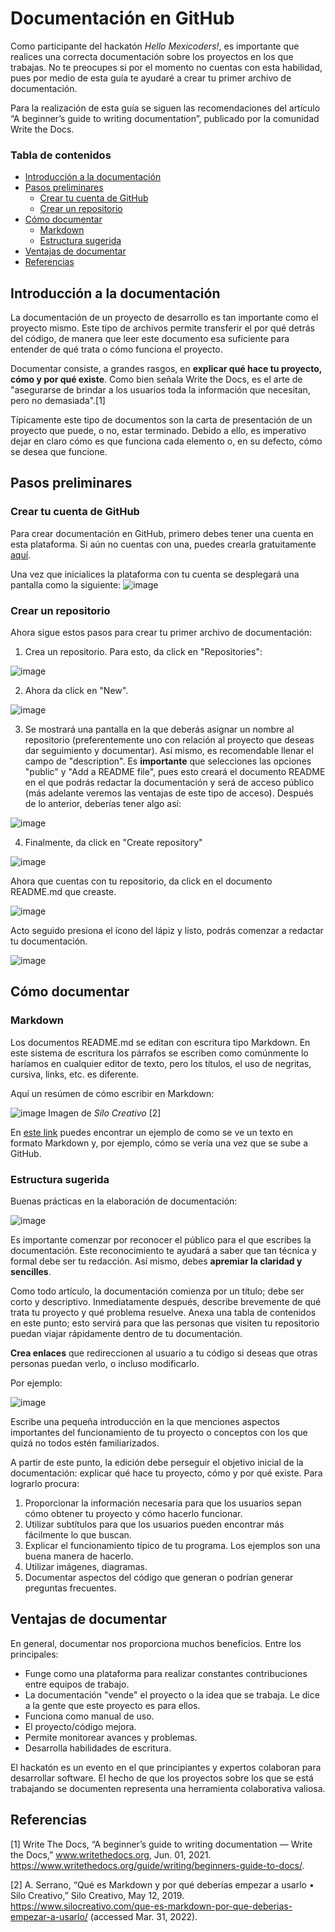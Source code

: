 # Documentación en GitHub

Como participante del hackatón *Hello Mexicoders!*, es importante que realices una correcta documentación sobre los proyectos en los que trabajas. No te preocupes si por el momento no cuentas con esta habilidad, pues por medio de esta guía te ayudaré a crear tu primer archivo de documentación.

Para la realización de esta guía se siguen las recomendaciones del artículo “A beginner’s guide to writing documentation”, publicado por la comunidad Write the Docs.

### Tabla de contenidos
* [Introducción a la documentación](#introducción-a-la-documentación)
* [Pasos preliminares](#pasos-preliminares) 
  * [Crear tu cuenta de GitHub](#crear-tu-cuenta-de-github)  
  * [Crear un repositorio](#crear-un-repositorio)
* [Cómo documentar](#cómo-documentar) 
  * [Markdown](#markdown)
  * [Estructura sugerida](#estructura-sugerida)
* [Ventajas de documentar](#ventajas-de-documentar)
* [Referencias](#referencias)

## Introducción a la documentación

La documentación de un proyecto de desarrollo es tan importante como el proyecto mismo. Este tipo de archivos permite transferir el por qué detrás del código, de manera que leer este documento esa suficiente para entender de qué trata o cómo funciona el proyecto. 

Documentar consiste, a grandes rasgos, en **explicar qué hace tu proyecto, cómo y por qué existe**. Como bien señala Write the Docs, es el arte de "asegurarse de brindar a los usuarios toda la información que necesitan, pero no demasiada".[1]

Típicamente este tipo de documentos son la carta de presentación de un proyecto que puede, o no, estar terminado. Debido a ello, es imperativo dejar en claro cómo es que funciona cada elemento o, en su defecto, cómo se desea que funcione.

## Pasos preliminares

### Crear tu cuenta de GitHub

Para crear documentación en GitHub, primero debes tener una cuenta en esta plataforma. Si aún no cuentas con una, puedes crearla gratuitamente [aquí](https://github.com/signup?ref_cta=Sign+up&ref_loc=header+logged+out&ref_page=%2F&source=header-home). 

Una vez que inicialices la plataforma con tu cuenta se desplegará una pantalla como la siguiente:
![image](https://user-images.githubusercontent.com/101894380/160957771-ef3ed28e-b09f-4952-9c62-6101e63c76b5.png)


### Crear un repositorio 

Ahora sigue estos pasos para crear tu primer archivo de documentación:

1) Crea un repositorio. Para esto, da click en "Repositories":

![image](https://user-images.githubusercontent.com/101894380/160957948-c8471d4f-87d0-4f8d-b15c-f1366391c160.png) 

2) Ahora da click en "New". 

![image](https://user-images.githubusercontent.com/101894380/160959053-baac65df-2097-4ddc-8f2e-bd821d9c5978.png)

3) Se mostrará una pantalla en la que deberás asignar un nombre al repositorio (preferentemente uno con relación al proyecto que deseas dar seguimiento y documentar). Así mismo, es recomendable llenar el campo de "description". Es **importante** que selecciones las opciones "public" y "Add a README file", pues esto creará el documento README en el que podrás redactar la documentación y será de acceso público (más adelante veremos las ventajas de este tipo de acceso). Después de lo anterior, deberías tener algo así:

![image](https://user-images.githubusercontent.com/101894380/160960485-4ea5faa2-7fa7-43b3-9403-53ba83473e7c.png)

4) Finalmente, da click en "Create repository"

![image](https://user-images.githubusercontent.com/101894380/160960707-52670153-fb93-438f-8972-5547d4e2049c.png)

Ahora que cuentas con tu repositorio, da click en el documento README.md que creaste.

![image](https://user-images.githubusercontent.com/101894380/160964759-0455829c-e007-4de9-98cf-72b6f14d9c8a.png)

Acto seguido presiona el ícono del lápiz y listo, podrás comenzar a redactar tu documentación.

![image](https://user-images.githubusercontent.com/101894380/160965337-1c801cb7-469a-439f-9d90-34fa05d28da8.png)


## Cómo documentar 

### Markdown

Los documentos README.md se editan con escritura tipo Markdown. En este sistema de escritura los párrafos se escriben como comúnmente lo haríamos en cualquier editor de texto, pero los títulos, el uso de negritas, cursiva, links, etc. es diferente.

Aquí un resúmen de cómo escribir en Markdown:

![image](https://user-images.githubusercontent.com/101894380/160968419-6865d7e5-779d-41eb-9b70-09e6b10ba790.png)
Imagen de *Silo Creativo* [2]

En [este link](https://stackedit.io/app#) puedes encontrar un ejemplo de como se ve un texto en formato Markdown y, por ejemplo, cómo se vería una vez que se sube a GitHub. 

### Estructura sugerida

Buenas prácticas en la elaboración de documentación:

![image](https://user-images.githubusercontent.com/101894380/160982871-ffd84824-95e4-4588-b59d-18956d88ef00.png)

Es importante comenzar por reconocer el público para el que escribes la documentación. Este reconocimiento te ayudará a saber que tan técnica y formal debe ser tu redacción. Así mismo, debes **apremiar la claridad y sencilles**.

Como todo artículo, la documentación comienza por un título; debe ser corto y descriptivo. Inmediatamente después, describe brevemente de qué trata tu proyecto y qué problema resuelve. Anexa una tabla de contenidos en este punto; esto servirá para que las personas que visiten tu repositorio puedan viajar rápidamente dentro de tu documentación.

**Crea enlaces** que redireccionen al usuario a tu código si deseas que otras personas puedan verlo, o incluso modificarlo.

Por ejemplo:

![image](https://user-images.githubusercontent.com/101894380/160977758-93e53f1f-1dc7-4c5a-ac26-4b74ddc7730d.png)

Escribe una pequeña introducción en la que menciones aspectos importantes del funcionamiento de tu proyecto o conceptos con los que quizá no todos estén familiarizados. 

A partir de este punto, la edición debe perseguir el objetivo inicial de la documentación: explicar qué hace tu proyecto, cómo y por qué existe. Para lograrlo procura:

1. Proporcionar la información necesaria para que los usuarios sepan cómo obtener tu proyecto y cómo hacerlo funcionar.
2. Utilizar subtítulos para que los usuarios pueden encontrar más fácilmente lo que buscan.
3. Explicar el funcionamiento típico de tu programa. Los ejemplos son una buena manera de hacerlo.
4. Utilizar imágenes, diagramas.
5. Documentar aspectos del código que generan o podrían generar preguntas frecuentes. 

## Ventajas de documentar

En general, documentar nos proporciona muchos beneficios. Entre los principales:

- Funge como una plataforma para realizar constantes contribuciones entre equipos de trabajo.
- La documentación "vende" el proyecto o la idea que se trabaja. Le dice a la gente que este proyecto es para ellos. 
- Funciona como manual de uso.
- El proyecto/código mejora.
- Permite monitorear avances y problemas.
- Desarrolla habilidades de escritura.

El hackatón es un evento en el que principiantes y expertos colaboran para desarrollar software. El hecho de que los proyectos sobre los que se está trabajando se documenten representa una herramienta colaborativa valiosa.

## Referencias 

[1] Write The Docs, “A beginner’s guide to writing documentation — Write the Docs,” www.writethedocs.org, Jun. 01, 2021. https://www.writethedocs.org/guide/writing/beginners-guide-to-docs/.

[2] A. Serrano, “Qué es Markdown y por qué deberías empezar a usarlo • Silo Creativo,” Silo Creativo, May 12, 2019. https://www.silocreativo.com/que-es-markdown-por-que-deberias-empezar-a-usarlo/ (accessed Mar. 31, 2022).


